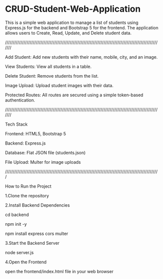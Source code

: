 # CRUD-Student-Web-Application
This is a simple web application to manage a list of students using Express.js for the backend and Bootstrap 5 for the frontend. The application allows users to Create, Read, Update, and Delete student data.

///////////////////////////////////////////////////////////////////////////////////////////////////////

Add Student: Add new students with their name, mobile, city, and an image.

View Students: View all students in a table.

Delete Student: Remove students from the list.

Image Upload: Upload student images with their data.

Protected Routes: All routes are secured using a simple token-based authentication.

///////////////////////////////////////////////////////////////////////////////////////////////////////

Tech Stack

Frontend: HTML5, Bootstrap 5

Backend: Express.js

Database: Flat JSON file (students.json)

File Upload: Multer for image uploads

////////////////////////////////////////////////////////////////////////////////////////////////////

How to Run the Project

1.Clone the repository

2.Install Backend Dependencies

  cd backend
  
  npm init -y
  
  npm install express cors multer
  
3.Start the Backend Server

  node server.js
  
4.Open the Frontend

  open the frontend/index.html file in your web browser
  

